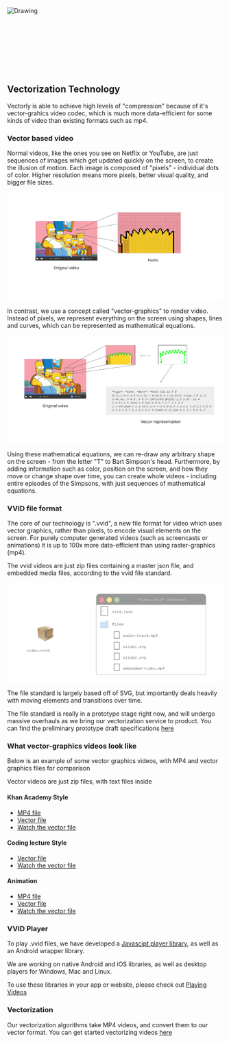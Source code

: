 
<img src="../img/title.svg" alt="Drawing" style="height: 150px; display: block; margin: auto;"/>


## Vectorization Technology

Vectorly is able to achieve high levels of "compression" because of it's vector-grahics video codec, which is much more data-efficient for some kinds of video than existing formats such as mp4.


### Vector based video

Normal videos, like the ones you see on Netflix or YouTube, are just sequences of images which get updated quickly on the screen, to create the illusion of motion. Each image is composed of "pixels" - individual dots of color. Higher resolution means more pixels, better visual quality, and bigger file sizes.

![Pixel-Based](img/pixels.png)

In contrast, we use a concept called "vector-graphics" to render video. Instead of pixels, we represent everything on the screen using shapes, lines and curves, which can be represented as mathematical equations.


![Vector-Based](img/vector2.png)


Using these mathematical equations, we can re-draw any arbitrary shape on the screen - from the letter "T" to Bart Simpson's head. Furthermore, by adding information such as color, position on the screen, and how they move or change shape over time, you can create whole videos - including entire episodes of the Simpsons, with just sequences of mathematical equations.




### VVID file format


The core of our technology is ".vvid", a new file format for video which uses vector graphics, rather than pixels, to encode visual elements on the screen. For purely computer generated videos (such as screencasts or animations) it is up to 100x more data-efficient than using raster-graphics (mp4). 


The vvid videos are just zip files containing a master json file, and embedded media files, according to the vvid file standard.
 
 
 ![VVID](img/vvid.png)


The file standard is largely based off of SVG, but importantly deals heavily with moving elements and transitions over time.


The file standard is really in a prototype stage right now, and will undergo massive overhauls as we bring our vectorization service to product. You can find the preliminary prototype draft specifications [here](https://docs.google.com/document/d/1z4cqAmHZnFFYAt9elYkwj1z4_dywjA78BzOmQ_0liPc/edit?usp=sharing)


### What vector-graphics videos look like

Below is an example of some vector graphics videos, with MP4 and vector graphics files for comparison

Vector videos are just zip files, with text files inside

#### Khan Academy Style
* [MP4 file](https://www.vectorly.io/demo/1/khan.mp4)
* [Vector file](https://s3-us-west-2.amazonaws.com/vv-lrn-dist-public/khan-academy-style.lrn)
* [Watch the vector file](https://api.vectorly.io/embed/alpha/khan-academy-style)

#### Coding lecture Style
* [Vector file](https://s3-us-west-2.amazonaws.com/vv-lrn-dist-public/coding-demo.lrn)
* [Watch the vector file](https://api.vectorly.io/embed/alpha/coding-demo)

#### Animation
* [MP4 file](https://www.vectorly.io/demo/5/animation-demo.mp4)
* [Vector file](https://www.vectorly.io/demo/5/archive.zip)
* [Watch the vector file](https://www.vectorly.io/demo/5/)



### VVID Player

To play .vvid files, we have developed a [Javascipt player library](https://github.com/dotLearn/Vectorized-Video-Player-Javascript), as well as an Android wrapper library. 

We are working on native Android and iOS libraries, as well as desktop players for Windows, Mac and Linux.
 
 To use these libraries in your app or website, please check out [Playing Videos](playing.md)



### Vectorization

Our vectorization algorithms take MP4 videos, and convert them to our vector format. You can get started vectorizing videos [here](https://dashboard.vectorly.io/signup)



